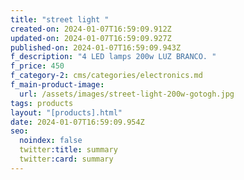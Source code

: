 ```yaml
---
title: "street light "
created-on: 2024-01-07T16:59:09.912Z
updated-on: 2024-01-07T16:59:09.927Z
published-on: 2024-01-07T16:59:09.943Z
f_description: "4 LED lamps 200w LUZ BRANCO. "
f_price: 450
f_category-2: cms/categories/electronics.md
f_main-product-image:
  url: /assets/images/street-light-200w-gotogh.jpg
tags: products
layout: "[products].html"
date: 2024-01-07T16:59:09.954Z
seo:
  noindex: false
  twitter:title: summary
  twitter:card: summary
---
```

